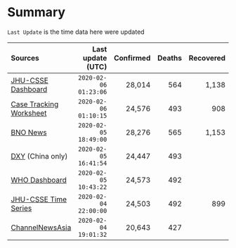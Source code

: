 # Summary

`Last Update` is the time data here were updated

|  Sources | Last update (UTC) | Confirmed | Deaths | Recovered |
|  :--- |  ---: |  ---: |  ---: |  ---: | 
| [JHU-CSSE Dashboard](https://gisanddata.maps.arcgis.com/apps/opsdashboard/index.html#/bda7594740fd40299423467b48e9ecf6)  | `2020-02-06 01:23:06` | 28,014 | 564 | 1,138 | 
| [Case Tracking Worksheet](https://docs.google.com/spreadsheets/d/1qbE-UuJYw5V4FkyMZ-LplvUQZlut4oa5Zl3lrSmN_mk/htmlview)  | `2020-02-06 01:10:15` | 24,576 | 493 | 908 | 
| [BNO News](https://bnonews.com/index.php/2020/01/the-latest-coronavirus-cases/)  | `2020-02-05 18:49:00` | 28,276 | 565 | 1,153 | 
| [DXY](https://3g.dxy.cn/newh5/view/pneumonia) (China only) | `2020-02-05 16:41:54` | 24,447 | 493 |  | 
| [WHO Dashboard](https://who.maps.arcgis.com/apps/opsdashboard/index.html#/c88e37cfc43b4ed3baf977d77e4a0667)  | `2020-02-05 10:43:22` | 24,573 | 492 |  | 
| [JHU-CSSE Time Series](https://docs.google.com/spreadsheets/d/1UF2pSkFTURko2OvfHWWlFpDFAr1UxCBA4JLwlSP6KFo/htmlview?usp=sharing&sle=true#)  | `2020-02-04 22:00:00` | 24,503 | 492 | 899 | 
| [ChannelNewsAsia](https://www.channelnewsasia.com/news/topics/wuhan-virus)  | `2020-02-04 19:01:32` | 20,643 | 427 |  | 
